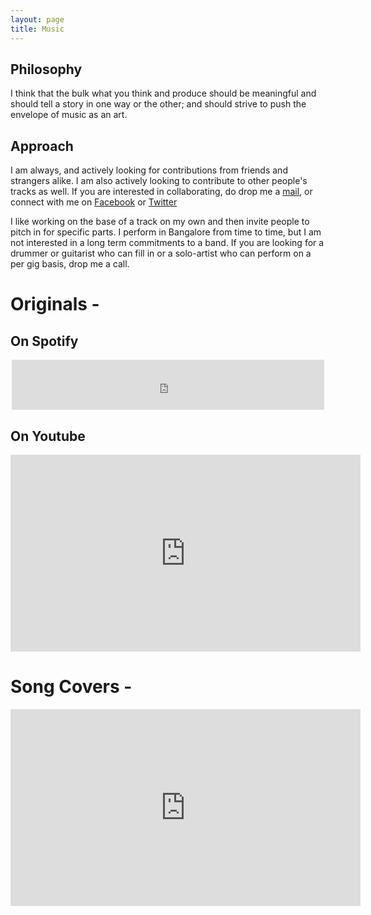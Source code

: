 ```yaml
---
layout: page
title: Music
---
```


## Philosophy
I think that the bulk what you think and produce should be meaningful and should tell a story in one way or the other; and should strive to push the envelope of music as an art.

## Approach
I am always, and actively looking for contributions from friends and strangers alike. I am also actively looking to contribute to other people's tracks as well. If you are interested in collaborating, do drop me a <a href="mailto:akash.agrahari@gmail.com?Subject=Contribute%20on%20Tracks" target="_top">mail</a>, or connect with me on <a target="_blank" href="https://www.facebook.com/akashagrahari2392">Facebook</a> or <a target="_blank" href="https://twitter.com/AA_isnowonline">Twitter</a>

I like working on the base of a track on my own and then invite people to pitch in for specific parts. I perform in Bangalore from time to time, but I am not interested in a long term commitments to a band. If you are looking for a drummer or guitarist who can fill in or a solo-artist who can perform on a per gig basis, drop me a call. 

# Originals - 

## On Spotify
<center><iframe src="https://open.spotify.com/embed?uri=spotify:user:akashagrahari:playlist:58BU7gGIx73k0pyzdqcbGa&theme=white" width="500" height="80" frameborder="0" allowtransparency="true"></iframe></center>

## On Youtube
<center><iframe width="560" height="315" src="https://www.youtube.com/embed/videoseries?list=PLCmq28sv1KRNSHWF4EZi3uuzSpf4au06s" frameborder="0" allowfullscreen></iframe></center>

# Song Covers - 
<center><iframe width="560" height="315" src="https://www.youtube.com/embed/videoseries?list=PLCmq28sv1KRMlYoMOabVGwhvTKU0ckpkG" frameborder="0" allowfullscreen></iframe></center>

<!-- <p class="message"> -->
  <!-- I reently bought some recording equipment for my future home-studio. I always wanted to do that. You can find links to my Youtube and SoundCloud profile below and some recordings and performances. As of now you will mostly find my performances from my college. I will upload new material soon.	 -->
<!-- </p> -->
  <!-- Do give them a listen. If you like them you can <a href="https://www.youtube.com/user/classicguy1992?sub_confirmation=1" target="_blank">subscribe on Youtube</a> or <a href="https://soundcloud.com/akash-agrahari" target="_blank">follow me on SoundCloud</a>. -->


<!-- ## Youtube
 -->
<!-- <center><style>.embed-container { position: relative; padding-bottom: 56.25%; height: 0; overflow: hidden; max-width: 100%; } .embed-container iframe, .embed-container object, .embed-container embed { position: absolute; top: 0; left: 0; width: 100%; height: 100%; }</style><div class='embed-container'><iframe src='http://www.youtube.com/embed/lapT4Eq2GlM' frameborder='0' allowfullscreen></iframe></div></center> -->

<!-- ## Soundcloud -->

<!-- <center><iframe width="85%" height="450" scrolling="no" frameborder="no" src="https://w.soundcloud.com/player/?url=https%3A//api.soundcloud.com/users/19872254&amp;auto_play=false&amp;hide_related=false&amp;show_comments=true&amp;show_user=true&amp;show_reposts=false&amp;visual=true"></iframe></center> -->
